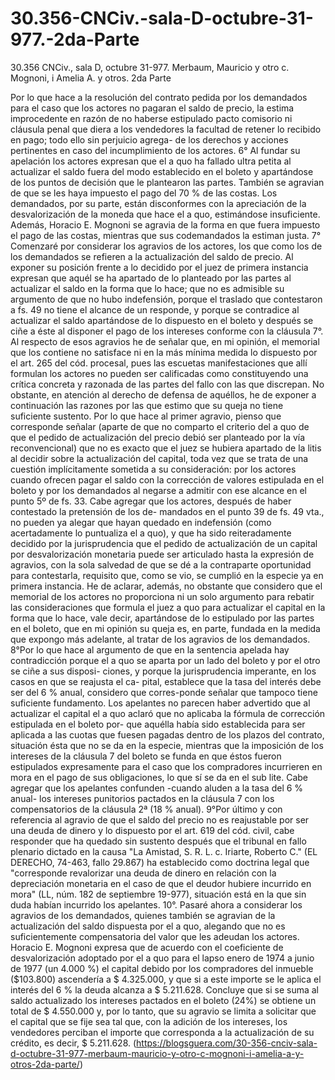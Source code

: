 # 30.356-CNCiv.-sala-D-octubre-31-977.-2da-Parte
30.356 CNCiv., sala D, octubre 31-977. Merbaum, Mauricio y otro c. Mognoni, i Amelia A. y otros. 2da Parte


Por lo que hace a la resolución del contrato pedida por los demandados para el caso que los actores no pagaran el saldo de precio, la estima improcedente en razón de no haberse estipulado pacto comisorio ni cláusula penal que diera a los vendedores la facultad de retener lo recibido en pago; todo ello sin perjuicio agrega- de los derechos y acciones pertinentes en caso del incumplimiento de los actores.
 6° Al fundar su apelación los actores expresan que el a quo ha fallado ultra petita al actualizar el saldo fuera del modo establecido en el boleto y apartándose de los puntos de decisión que le plantearon las partes. También se agravian de que se les haya impuesto el pago del 70 % de las costas.
Los demandados, por su parte, están disconformes con la apreciación de la desvalorización de la moneda que hace el a quo, estimándose insuficiente. Además, Horacio E. Mognoni se agravia de la forma en que fuera impuesto el pago de las costas, mientras que sus codemandados la estiman justa.
 7° Comenzaré por considerar los agravios de los actores, los que como los de los demandados se refieren a la actualización del saldo de precio. Al exponer su posición frente a lo decidido por el juez de primera instancia expresan que aquél se ha apartado de lo planteado por las partes al actualizar el saldo en la forma que lo hace; que no es admisible su argumento de que no hubo indefensión, porque el traslado que contestaron a fs. 49 no tiene el alcance de un responde, y porque se contradice al actualizar el saldo apartándose de lo dispuesto en el boleto y después se ciñe a éste al disponer el pago de los intereses conforme con la cláusula 7°.
Al respecto de esos agravios he de señalar que, en mi opinión, el memorial que los contiene no satisface ni en la más mínima medida lo dispuesto por el art. 265 del cód. procesal, pues las escuetas manifestaciones que allí formulan los actores no pueden ser calificadas como constituyendo una crítica concreta y razonada de las partes del fallo con las que discrepan. No obstante, en atención al derecho de defensa de aquéllos, he de exponer a continuación las razones por las que estimo que su queja no tiene suficiente sustento.
Por lo que hace al primer agravio, pienso que corresponde señalar (aparte de que no comparto el criterio del a quo de que el pedido de actualización del precio debió ser planteado por la vía reconvencional) que no es exacto que el juez se hubiera apartado de la litis al decidir sobre la actualización del capital, toda vez que se trata de una cuestión implícitamente sometida a su consideración: por los actores cuando ofrecen pagar el saldo con la corrección de valores estipulada en el boleto y por los demandados al negarse a admitir con ese alcance en el punto 5º de fs. 33.
Cabe agregar que los actores, después de haber contestado la pretensión de los de- mandados en el punto 39 de fs. 49 vta., no pueden ya alegar que hayan quedado en indefensión (como acertadamente lo puntualiza el a quo), y que ha sido reiteradamente decidido por la jurisprudencia que el pedido de actualización de un capital por desvalorización monetaria puede ser articulado hasta la expresión de agravios, con la sola salvedad de que se dé a la contraparte oportunidad para contestarla, requisito que, como se vio, se cumplió en la especie ya en primera instancia.
 He de aclarar, además, no obstante que considero que el memorial de los actores no proporciona ni un solo argumento para rebatir las consideraciones que formula el juez a quo para actualizar el capital en la forma que lo hace, vale decir, apartándose de lo estipulado por las partes en el boleto, que en mi opinión su queja es, en parte, fundada en la medida que expongo más adelante, al tratar de los agravios de los demandados. 
 8°Por lo que hace al argumento de que en la sentencia apelada hay contradicción porque el a quo se aparta por un lado del boleto y por el otro se ciñe a sus disposi- ciones, y porque la jurisprudencia imperante, en los casos en que se reajusta el ca- pital, establece que la tasa del interés debe ser del 6 % anual, considero que corres-ponde señalar que tampoco tiene suficiente fundamento. Los apelantes no parecen haber advertido que al actualizar el capital el a quo aclaró que no aplicaba la fórmula de corrección estipulada en el boleto por- que aquélla había sido establecida para ser aplicada a las cuotas que fuesen pagadas dentro de los plazos del contrato, situación ésta que no se da en la especie, mientras que la imposición de los intereses de la cláusula 7 del boleto se funda en que éstos fueron estipulados expresamente para el caso que los compradores incurrieren en mora en el pago de sus obligaciones, lo que sí se da en el sub lite. Cabe agregar que los apelantes confunden -cuando aluden a la tasa del 6 % anual- los intereses punitorios pactados en la cláusula 7 con los compensatorios de la cláusula 2ª (18 % anual). 
 9°Por último y con referencia al agravio de que el saldo del precio no es reajustable por ser una deuda de dinero y lo dispuesto por el art. 619 del cód. civil, cabe responder que ha quedado sin sustento después que el tribunal en fallo plenario dictado en la causa "La Amistad, S. R. L. c. Iriarte, Roberto C." (EL DERECHO, 74-463, fallo 29.867) ha establecido como doctrina legal que "corresponde revalorizar una deuda de dinero en relación con la depreciación monetaria en el caso de que el deudor hubiere incurrido en mora" (LL, núm. 182 de septiembre 19-977), situación está en la que sin duda habían incurrido los apelantes.
 10°. Pasaré ahora a considerar los agravios de los demandados, quienes también se agravian de la actualización del saldo dispuesta por el a quo, alegando que no es suficientemente compensatoria del valor que les adeudan los actores.
 Horacio E. Mognoni expresa que de acuerdo con el coeficiente de desvalorización adoptado por el a quo para el lapso enero de 1974 a junio de 1977 (un 4.000 %) el capital debido por los compradores del inmueble ($103.800) ascendería a $ 4.325.000, y que si a este importe se le aplica el interés del 6 % la deuda alcanza a $ 5.211.628. Concluye que si se suma al saldo actualizado los intereses pactados en el boleto (24%) se obtiene un total de $ 4.550.000 y, por lo tanto, que su agravio se limita a solicitar que el capital que se fije sea tal que, con la adición de los intereses, los vendedores perciban el importe que corresponda a la actualización de su crédito, es decir, $ 5.211.628.
(https://blogsguera.com/30-356-cnciv-sala-d-octubre-31-977-merbaum-mauricio-y-otro-c-mognoni-i-amelia-a-y-otros-2da-parte/)

